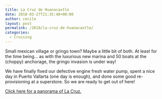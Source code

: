 ```yaml
---
title: La Cruz de Huanacaxtle
date: 2010-03-27T21:35:48+00:00
author: cecile
layout: post
permalink: /2010/la-cruz-de-huanacaxtle/
categories:
  - Cruising
---
```

Small mexican village or gringo town? Maybe a little bit of both. At least for
the time being&#8230; as with the luxurious new marina and 50 boats at the
(choppy) anchorage, the gringo invasion is under way!

We have finally fixed our defective engine fresh water pump, spent a nice day in
Puerto Vallarta (one day is enough), and done some good re- provisioning at a
superstore. So we are ready to get out of here!

[Click here for a panorama of La Cruz.](http://gigapan.org/gigapans/45559/)